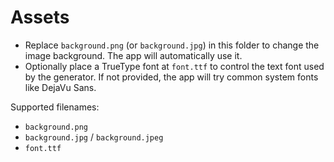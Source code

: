 # Assets

- Replace `background.png` (or `background.jpg`) in this folder to change the image background. The app will automatically use it.
- Optionally place a TrueType font at `font.ttf` to control the text font used by the generator. If not provided, the app will try common system fonts like DejaVu Sans.

Supported filenames:
- `background.png`
- `background.jpg` / `background.jpeg`
- `font.ttf`